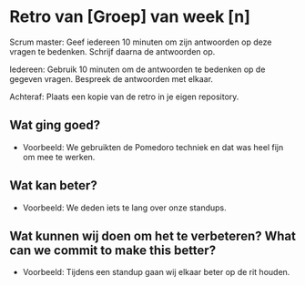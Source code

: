# Retro van [Groep] van week [n]

Scrum master: Geef iedereen 10 minuten om zijn antwoorden op deze vragen te bedenken. Schrijf daarna de antwoorden op.

Iedereen: Gebruik 10 minuten om de antwoorden te bedenken op de gegeven vragen. Bespreek de antwoorden met elkaar.

Achteraf: Plaats een kopie van de retro in je eigen repository.

## Wat ging goed?

- Voorbeeld: We gebruikten de Pomedoro techniek en dat was heel fijn om mee te werken.

## Wat kan beter?

- Voorbeeld: We deden iets te lang over onze standups.

## Wat kunnen wij doen om het te verbeteren? What can we commit to make this better?

- Voorbeeld: Tijdens een standup gaan wij elkaar beter op de rit houden.
